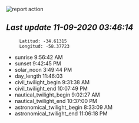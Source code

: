 ![report action](https://github.com/matiasz8/actions-for-reports/workflows/report%20action/badge.svg?branch=develop) 


## *****Last update 11-09-2020 03:46:14*****



		 Latitud: -34.61315
		 Longitud: -58.37723

 - sunrise 	 9:56:42 AM
 - sunset 	 9:42:45 PM
 - solar_noon 	 3:49:44 PM
 - day_length 	 11:46:03
 - civil_twilight_begin 	 9:31:38 AM
 - civil_twilight_end 	 10:07:49 PM
 - nautical_twilight_begin 	 9:02:27 AM
 - nautical_twilight_end 	 10:37:00 PM
 - astronomical_twilight_begin 	 8:33:09 AM
 - astronomical_twilight_end 	 11:06:18 PM
